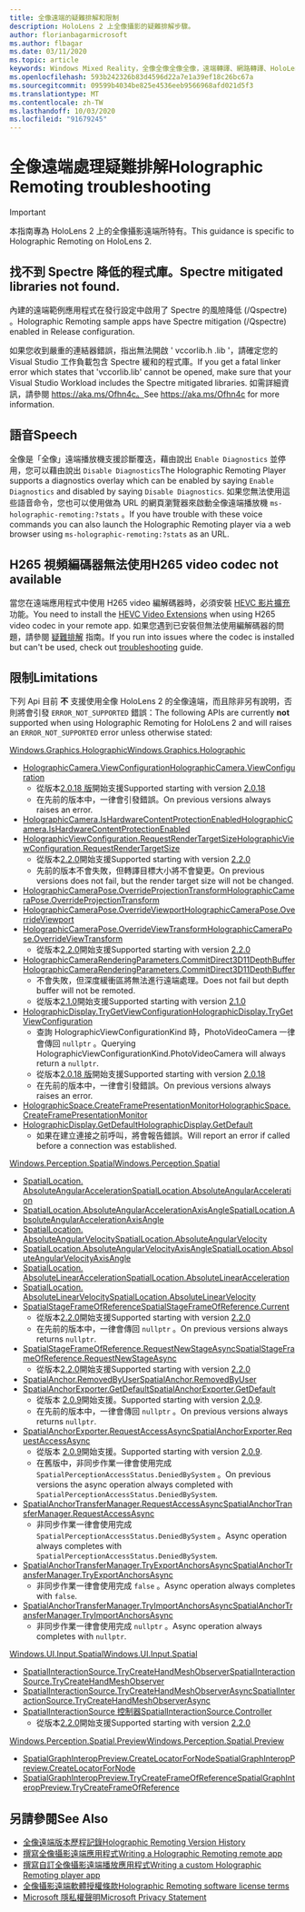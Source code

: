 ```yaml
---
title: 全像遠端的疑難排解和限制
description: HoloLens 2 上全像攝影的疑難排解步驟。
author: florianbagarmicrosoft
ms.author: flbagar
ms.date: 03/11/2020
ms.topic: article
keywords: Windows Mixed Reality，全像全像全像全像，遠端轉譯、網路轉譯、HoloLens、遠端全息全像、疑難排解、協助
ms.openlocfilehash: 593b242326b83d4596d22a7e1a39ef18c26bc67a
ms.sourcegitcommit: 09599b4034be825e4536eeb9566968afd021d5f3
ms.translationtype: MT
ms.contentlocale: zh-TW
ms.lasthandoff: 10/03/2020
ms.locfileid: "91679245"
---
```

# <a name="holographic-remoting-troubleshooting"></a><span data-ttu-id="70c9d-104">全像遠端處理疑難排解</span><span class="sxs-lookup"><span data-stu-id="70c9d-104">Holographic Remoting troubleshooting</span></span>

> [!IMPORTANT]
> <span data-ttu-id="70c9d-105">本指南專為 HoloLens 2 上的全像攝影遠端所特有。</span><span class="sxs-lookup"><span data-stu-id="70c9d-105">This guidance is specific to Holographic Remoting on HoloLens 2.</span></span>

## <a name="spectre-mitigated-libraries-not-found"></a><span data-ttu-id="70c9d-106">找不到 Spectre 降低的程式庫。</span><span class="sxs-lookup"><span data-stu-id="70c9d-106">Spectre mitigated libraries not found.</span></span>

<span data-ttu-id="70c9d-107">內建的遠端範例應用程式在發行設定中啟用了 Spectre 的風險降低 (/Qspectre) 。</span><span class="sxs-lookup"><span data-stu-id="70c9d-107">Holographic Remoting sample apps have Spectre mitigation (/Qspectre) enabled in Release configuration.</span></span>

<span data-ttu-id="70c9d-108">如果您收到嚴重的連結器錯誤，指出無法開啟 ' vccorlib.h .lib '，請確定您的 Visual Studio 工作負載包含 Spectre 緩和的程式庫。</span><span class="sxs-lookup"><span data-stu-id="70c9d-108">If you get a fatal linker error which states that 'vccorlib.lib' cannot be opened, make sure that your Visual Studio Workload includes the Spectre mitigated libraries.</span></span> <span data-ttu-id="70c9d-109">如需詳細資訊，請參閱 https://aka.ms/Ofhn4c。</span><span class="sxs-lookup"><span data-stu-id="70c9d-109">See https://aka.ms/Ofhn4c for more information.</span></span>

## <a name="speech"></a><span data-ttu-id="70c9d-110">語音</span><span class="sxs-lookup"><span data-stu-id="70c9d-110">Speech</span></span>

<span data-ttu-id="70c9d-111">全像是「全像」遠端播放機支援診斷覆迭，藉由說出 ```Enable Diagnostics``` 並停用，您可以藉由說出 ```Disable Diagnostics```</span><span class="sxs-lookup"><span data-stu-id="70c9d-111">The Holographic Remoting Player supports a diagnostics overlay which can be enabled by saying ```Enable Diagnostics``` and disabled by saying ```Disable Diagnostics```.</span></span> <span data-ttu-id="70c9d-112">如果您無法使用這些語音命令，您也可以使用做為 URL 的網頁瀏覽器來啟動全像遠端播放機 ```ms-holographic-remoting:?stats``` 。</span><span class="sxs-lookup"><span data-stu-id="70c9d-112">If you have trouble with these voice commands you can also launch the Holographic Remoting player via a web browser using ```ms-holographic-remoting:?stats``` as an URL.</span></span>

## <a name="h265-video-codec-not-available"></a><span data-ttu-id="70c9d-113">H265 視頻編碼器無法使用</span><span class="sxs-lookup"><span data-stu-id="70c9d-113">H265 video codec not available</span></span>

<span data-ttu-id="70c9d-114">當您在遠端應用程式中使用 H265 video 編解碼器時，必須安裝 [HEVC 影片擴充](https://www.microsoft.com/p/hevc-video-extensions/9nmzlz57r3t7) 功能。</span><span class="sxs-lookup"><span data-stu-id="70c9d-114">You need to install the [HEVC Video Extensions](https://www.microsoft.com/p/hevc-video-extensions/9nmzlz57r3t7) when using H265 video codec in your remote app.</span></span> <span data-ttu-id="70c9d-115">如果您遇到已安裝但無法使用編解碼器的問題，請參閱 [疑難排解](https://docs.microsoft.com/azure/remote-rendering/resources/troubleshoot#h265-codec-not-available) 指南。</span><span class="sxs-lookup"><span data-stu-id="70c9d-115">If you run into issues where the codec is installed but can't be used, check out [troubleshooting](https://docs.microsoft.com/azure/remote-rendering/resources/troubleshoot#h265-codec-not-available) guide.</span></span>

## <a name="limitations"></a><span data-ttu-id="70c9d-116">限制</span><span class="sxs-lookup"><span data-stu-id="70c9d-116">Limitations</span></span>

<span data-ttu-id="70c9d-117">下列 Api 目前 **不** 支援使用全像 HoloLens 2 的全像遠端，而且除非另有說明，否則將會引發 ```ERROR_NOT_SUPPORTED``` 錯誤：</span><span class="sxs-lookup"><span data-stu-id="70c9d-117">The following APIs are currently **not** supported when using Holographic Remoting for HoloLens 2 and will raises an ```ERROR_NOT_SUPPORTED``` error unless otherwise stated:</span></span>

[<span data-ttu-id="70c9d-118">Windows.Graphics.Holographic</span><span class="sxs-lookup"><span data-stu-id="70c9d-118">Windows.Graphics.Holographic</span></span>](https://docs.microsoft.com/uwp/api/windows.graphics.holographic)

* [<span data-ttu-id="70c9d-119">HolographicCamera.ViewConfiguration</span><span class="sxs-lookup"><span data-stu-id="70c9d-119">HolographicCamera.ViewConfiguration</span></span>](https://docs.microsoft.com/uwp/api/windows.graphics.holographic.holographiccamera.viewconfiguration)
  - <span data-ttu-id="70c9d-120">從版本[2.0.18 版](holographic-remoting-version-history.md#v2.0.18)開始支援</span><span class="sxs-lookup"><span data-stu-id="70c9d-120">Supported starting with version [2.0.18](holographic-remoting-version-history.md#v2.0.18)</span></span>
  - <span data-ttu-id="70c9d-121">在先前的版本中，一律會引發錯誤。</span><span class="sxs-lookup"><span data-stu-id="70c9d-121">On previous versions always raises an error.</span></span>
* [<span data-ttu-id="70c9d-122">HolographicCamera.IsHardwareContentProtectionEnabled</span><span class="sxs-lookup"><span data-stu-id="70c9d-122">HolographicCamera.IsHardwareContentProtectionEnabled</span></span>](https://docs.microsoft.com/uwp/api/windows.graphics.holographic.holographiccamera.ishardwarecontentprotectionenabled#Windows_Graphics_Holographic_HolographicCamera_IsHardwareContentProtectionEnabled)
* [<span data-ttu-id="70c9d-123">HolographicViewConfiguration.RequestRenderTargetSize</span><span class="sxs-lookup"><span data-stu-id="70c9d-123">HolographicViewConfiguration.RequestRenderTargetSize</span></span>](https://docs.microsoft.com/uwp/api/windows.graphics.holographic.holographicviewconfiguration.requestrendertargetsize#Windows_Graphics_Holographic_HolographicViewConfiguration_RequestRenderTargetSize_Windows_Foundation_Size_)
  - <span data-ttu-id="70c9d-124">從版本[2.2.0](holographic-remoting-version-history.md#v2.2.0)開始支援</span><span class="sxs-lookup"><span data-stu-id="70c9d-124">Supported starting with version [2.2.0](holographic-remoting-version-history.md#v2.2.0)</span></span>
  - <span data-ttu-id="70c9d-125">先前的版本不會失敗，但轉譯目標大小將不會變更。</span><span class="sxs-lookup"><span data-stu-id="70c9d-125">On previous versions does not fail, but the render target size will not be changed.</span></span>
* [<span data-ttu-id="70c9d-126">HolographicCameraPose.OverrideProjectionTransform</span><span class="sxs-lookup"><span data-stu-id="70c9d-126">HolographicCameraPose.OverrideProjectionTransform</span></span>](https://docs.microsoft.com/uwp/api/windows.graphics.holographic.holographiccamerapose.overrideprojectiontransform)
* [<span data-ttu-id="70c9d-127">HolographicCameraPose.OverrideViewport</span><span class="sxs-lookup"><span data-stu-id="70c9d-127">HolographicCameraPose.OverrideViewport</span></span>](https://docs.microsoft.com/uwp/api/windows.graphics.holographic.holographiccamerapose.overrideviewport)
* [<span data-ttu-id="70c9d-128">HolographicCameraPose.OverrideViewTransform</span><span class="sxs-lookup"><span data-stu-id="70c9d-128">HolographicCameraPose.OverrideViewTransform</span></span>](https://docs.microsoft.com/uwp/api/windows.graphics.holographic.holographiccamerapose.overrideviewtransform)
  - <span data-ttu-id="70c9d-129">從版本[2.2.0](holographic-remoting-version-history.md#v2.2.0)開始支援</span><span class="sxs-lookup"><span data-stu-id="70c9d-129">Supported starting with version [2.2.0](holographic-remoting-version-history.md#v2.2.0)</span></span>
* [<span data-ttu-id="70c9d-130">HolographicCameraRenderingParameters.CommitDirect3D11DepthBuffer</span><span class="sxs-lookup"><span data-stu-id="70c9d-130">HolographicCameraRenderingParameters.CommitDirect3D11DepthBuffer</span></span>](https://docs.microsoft.com/uwp/api/windows.graphics.holographic.holographiccamerarenderingparameters.commitdirect3d11depthbuffer#Windows_Graphics_Holographic_HolographicCameraRenderingParameters_CommitDirect3D11DepthBuffer_Windows_Graphics_DirectX_Direct3D11_IDirect3DSurface_)
  - <span data-ttu-id="70c9d-131">不會失敗，但深度緩衝區將無法進行遠端處理。</span><span class="sxs-lookup"><span data-stu-id="70c9d-131">Does not fail but depth buffer will not be remoted.</span></span>
  - <span data-ttu-id="70c9d-132">從版本[2.1.0](holographic-remoting-version-history.md#v2.1.0)開始支援</span><span class="sxs-lookup"><span data-stu-id="70c9d-132">Supported starting with version [2.1.0](holographic-remoting-version-history.md#v2.1.0)</span></span>
* [<span data-ttu-id="70c9d-133">HolographicDisplay.TryGetViewConfiguration</span><span class="sxs-lookup"><span data-stu-id="70c9d-133">HolographicDisplay.TryGetViewConfiguration</span></span>](https://docs.microsoft.com/uwp/api/windows.graphics.holographic.holographicdisplay.trygetviewconfiguration)
  - <span data-ttu-id="70c9d-134">查詢 HolographicViewConfigurationKind 時，PhotoVideoCamera 一律會傳回 ```nullptr``` 。</span><span class="sxs-lookup"><span data-stu-id="70c9d-134">Querying HolographicViewConfigurationKind.PhotoVideoCamera will always return a ```nullptr```.</span></span>
  - <span data-ttu-id="70c9d-135">從版本[2.0.18 版](holographic-remoting-version-history.md#v2.0.18)開始支援</span><span class="sxs-lookup"><span data-stu-id="70c9d-135">Supported starting with version [2.0.18](holographic-remoting-version-history.md#v2.0.18)</span></span>
  - <span data-ttu-id="70c9d-136">在先前的版本中，一律會引發錯誤。</span><span class="sxs-lookup"><span data-stu-id="70c9d-136">On previous versions always raises an error.</span></span>
* [<span data-ttu-id="70c9d-137">HolographicSpace.CreateFramePresentationMonitor</span><span class="sxs-lookup"><span data-stu-id="70c9d-137">HolographicSpace.CreateFramePresentationMonitor</span></span>](https://docs.microsoft.com/uwp/api/windows.graphics.holographic.holographicspace.createframepresentationmonitor)
* [<span data-ttu-id="70c9d-138">HolographicDisplay.GetDefault</span><span class="sxs-lookup"><span data-stu-id="70c9d-138">HolographicDisplay.GetDefault</span></span>](https://docs.microsoft.com/uwp/api/windows.graphics.holographic.holographicdisplay.getdefault#Windows_Graphics_Holographic_HolographicDisplay_GetDefault)
  - <span data-ttu-id="70c9d-139">如果在建立連接之前呼叫，將會報告錯誤。</span><span class="sxs-lookup"><span data-stu-id="70c9d-139">Will report an error if called before a connection was established.</span></span>


[<span data-ttu-id="70c9d-140">Windows.Perception.Spatial</span><span class="sxs-lookup"><span data-stu-id="70c9d-140">Windows.Perception.Spatial</span></span>](https://docs.microsoft.com/uwp/api/windows.perception.spatial)

* [<span data-ttu-id="70c9d-141">SpatialLocation. AbsoluteAngularAcceleration</span><span class="sxs-lookup"><span data-stu-id="70c9d-141">SpatialLocation.AbsoluteAngularAcceleration</span></span>](https://docs.microsoft.com/uwp/api/windows.perception.spatial.spatiallocation.absoluteangularacceleration)
* [<span data-ttu-id="70c9d-142">SpatialLocation.AbsoluteAngularAccelerationAxisAngle</span><span class="sxs-lookup"><span data-stu-id="70c9d-142">SpatialLocation.AbsoluteAngularAccelerationAxisAngle</span></span>](https://docs.microsoft.com/uwp/api/windows.perception.spatial.spatiallocation.absoluteangularaccelerationaxisangle)
* [<span data-ttu-id="70c9d-143">SpatialLocation. AbsoluteAngularVelocity</span><span class="sxs-lookup"><span data-stu-id="70c9d-143">SpatialLocation.AbsoluteAngularVelocity</span></span>](https://docs.microsoft.com/uwp/api/windows.perception.spatial.spatiallocation.absoluteangularvelocity)
* [<span data-ttu-id="70c9d-144">SpatialLocation.AbsoluteAngularVelocityAxisAngle</span><span class="sxs-lookup"><span data-stu-id="70c9d-144">SpatialLocation.AbsoluteAngularVelocityAxisAngle</span></span>](https://docs.microsoft.com/uwp/api/windows.perception.spatial.spatiallocation.absoluteangularvelocityaxisangle)
* [<span data-ttu-id="70c9d-145">SpatialLocation. AbsoluteLinearAcceleration</span><span class="sxs-lookup"><span data-stu-id="70c9d-145">SpatialLocation.AbsoluteLinearAcceleration</span></span>](https://docs.microsoft.com/uwp/api/windows.perception.spatial.spatiallocation.absolutelinearacceleration)
* [<span data-ttu-id="70c9d-146">SpatialLocation. AbsoluteLinearVelocity</span><span class="sxs-lookup"><span data-stu-id="70c9d-146">SpatialLocation.AbsoluteLinearVelocity</span></span>](https://docs.microsoft.com/uwp/api/windows.perception.spatial.spatiallocation.absolutelinearvelocity)
* [<span data-ttu-id="70c9d-147">SpatialStageFrameOfReference</span><span class="sxs-lookup"><span data-stu-id="70c9d-147">SpatialStageFrameOfReference.Current</span></span>](https://docs.microsoft.com/uwp/api/windows.perception.spatial.spatialstageframeofreference.current)
  - <span data-ttu-id="70c9d-148">從版本[2.2.0](holographic-remoting-version-history.md#v2.2.0)開始支援</span><span class="sxs-lookup"><span data-stu-id="70c9d-148">Supported starting with version [2.2.0](holographic-remoting-version-history.md#v2.2.0)</span></span>
  - <span data-ttu-id="70c9d-149">在先前的版本中，一律會傳回 ```nullptr``` 。</span><span class="sxs-lookup"><span data-stu-id="70c9d-149">On previous versions always returns ```nullptr```.</span></span>
* [<span data-ttu-id="70c9d-150">SpatialStageFrameOfReference.RequestNewStageAsync</span><span class="sxs-lookup"><span data-stu-id="70c9d-150">SpatialStageFrameOfReference.RequestNewStageAsync</span></span>](https://docs.microsoft.com/uwp/api/windows.perception.spatial.spatialstageframeofreference.requestnewstageasync)
  - <span data-ttu-id="70c9d-151">從版本[2.2.0](holographic-remoting-version-history.md#v2.2.0)開始支援</span><span class="sxs-lookup"><span data-stu-id="70c9d-151">Supported starting with version [2.2.0](holographic-remoting-version-history.md#v2.2.0)</span></span>
* [<span data-ttu-id="70c9d-152">SpatialAnchor.RemovedByUser</span><span class="sxs-lookup"><span data-stu-id="70c9d-152">SpatialAnchor.RemovedByUser</span></span>](https://docs.microsoft.com/uwp/api/windows.perception.spatial.spatialanchor.removedbyuser)
* [<span data-ttu-id="70c9d-153">SpatialAnchorExporter.GetDefault</span><span class="sxs-lookup"><span data-stu-id="70c9d-153">SpatialAnchorExporter.GetDefault</span></span>](https://docs.microsoft.com/uwp/api/windows.perception.spatial.spatialanchorexporter.getdefault
)
  - <span data-ttu-id="70c9d-154">從版本 [2.0.9](holographic-remoting-version-history.md#v2.0.9)開始支援。</span><span class="sxs-lookup"><span data-stu-id="70c9d-154">Supported starting with version [2.0.9](holographic-remoting-version-history.md#v2.0.9).</span></span> 
  - <span data-ttu-id="70c9d-155">在先前的版本中，一律會傳回 ```nullptr``` 。</span><span class="sxs-lookup"><span data-stu-id="70c9d-155">On previous versions always returns ```nullptr```.</span></span> 
* [<span data-ttu-id="70c9d-156">SpatialAnchorExporter.RequestAccessAsync</span><span class="sxs-lookup"><span data-stu-id="70c9d-156">SpatialAnchorExporter.RequestAccessAsync</span></span>](https://docs.microsoft.com/uwp/api/windows.perception.spatial.spatialanchorexporter.requestaccessasync
)
  - <span data-ttu-id="70c9d-157">從版本 [2.0.9](holographic-remoting-version-history.md#v2.0.9)開始支援。</span><span class="sxs-lookup"><span data-stu-id="70c9d-157">Supported starting with version [2.0.9](holographic-remoting-version-history.md#v2.0.9).</span></span> 
  - <span data-ttu-id="70c9d-158">在舊版中，非同步作業一律會使用完成 ```SpatialPerceptionAccessStatus.DeniedBySystem``` 。</span><span class="sxs-lookup"><span data-stu-id="70c9d-158">On previous versions the async operation always completed with ```SpatialPerceptionAccessStatus.DeniedBySystem```.</span></span>
* [<span data-ttu-id="70c9d-159">SpatialAnchorTransferManager.RequestAccessAsync</span><span class="sxs-lookup"><span data-stu-id="70c9d-159">SpatialAnchorTransferManager.RequestAccessAsync</span></span>](https://docs.microsoft.com/uwp/api/windows.perception.spatial.spatialanchortransfermanager.requestaccessasync#Windows_Perception_Spatial_SpatialAnchorTransferManager_RequestAccessAsync)
  - <span data-ttu-id="70c9d-160">非同步作業一律會使用完成 ```SpatialPerceptionAccessStatus.DeniedBySystem``` 。</span><span class="sxs-lookup"><span data-stu-id="70c9d-160">Async operation always completes with ```SpatialPerceptionAccessStatus.DeniedBySystem```.</span></span>
* [<span data-ttu-id="70c9d-161">SpatialAnchorTransferManager.TryExportAnchorsAsync</span><span class="sxs-lookup"><span data-stu-id="70c9d-161">SpatialAnchorTransferManager.TryExportAnchorsAsync</span></span>](https://docs.microsoft.com/uwp/api/windows.perception.spatial.spatialanchortransfermanager.tryexportanchorsasync#Windows_Perception_Spatial_SpatialAnchorTransferManager_TryExportAnchorsAsync_Windows_Foundation_Collections_IIterable_Windows_Foundation_Collections_IKeyValuePair_System_String_Windows_Perception_Spatial_SpatialAnchor___Windows_Storage_Streams_IOutputStream_)
  - <span data-ttu-id="70c9d-162">非同步作業一律會使用完成 ```false``` 。</span><span class="sxs-lookup"><span data-stu-id="70c9d-162">Async operation always completes with ```false```.</span></span>
* [<span data-ttu-id="70c9d-163">SpatialAnchorTransferManager.TryImportAnchorsAsync</span><span class="sxs-lookup"><span data-stu-id="70c9d-163">SpatialAnchorTransferManager.TryImportAnchorsAsync</span></span>](https://docs.microsoft.com/uwp/api/windows.perception.spatial.spatialanchortransfermanager.tryimportanchorsasync
)
  - <span data-ttu-id="70c9d-164">非同步作業一律會使用完成 ```nullptr``` 。</span><span class="sxs-lookup"><span data-stu-id="70c9d-164">Async operation always completes with ```nullptr```.</span></span>

[<span data-ttu-id="70c9d-165">Windows.UI.Input.Spatial</span><span class="sxs-lookup"><span data-stu-id="70c9d-165">Windows.UI.Input.Spatial</span></span>](https://docs.microsoft.com/uwp/api/windows.ui.input.spatial)

* [<span data-ttu-id="70c9d-166">SpatialInteractionSource.TryCreateHandMeshObserver</span><span class="sxs-lookup"><span data-stu-id="70c9d-166">SpatialInteractionSource.TryCreateHandMeshObserver</span></span>](https://docs.microsoft.com/uwp/api/windows.ui.input.spatial.spatialinteractionsource.trycreatehandmeshobserver#Windows_UI_Input_Spatial_SpatialInteractionSource_TryCreateHandMeshObserver)
* [<span data-ttu-id="70c9d-167">SpatialInteractionSource.TryCreateHandMeshObserverAsync</span><span class="sxs-lookup"><span data-stu-id="70c9d-167">SpatialInteractionSource.TryCreateHandMeshObserverAsync</span></span>](https://docs.microsoft.com/uwp/api/windows.ui.input.spatial.spatialinteractionsource.trycreatehandmeshobserverasync)
* [<span data-ttu-id="70c9d-168">SpatialInteractionSource 控制器</span><span class="sxs-lookup"><span data-stu-id="70c9d-168">SpatialInteractionSource.Controller</span></span>](https://docs.microsoft.com/uwp/api/windows.ui.input.spatial.spatialinteractionsource.controller#Windows_UI_Input_Spatial_SpatialInteractionSource_Controller)
  - <span data-ttu-id="70c9d-169">從版本[2.2.0](holographic-remoting-version-history.md#v2.2.0)開始支援</span><span class="sxs-lookup"><span data-stu-id="70c9d-169">Supported starting with version [2.2.0](holographic-remoting-version-history.md#v2.2.0)</span></span>

[<span data-ttu-id="70c9d-170">Windows.Perception.Spatial.Preview</span><span class="sxs-lookup"><span data-stu-id="70c9d-170">Windows.Perception.Spatial.Preview</span></span>](https://docs.microsoft.com/uwp/api/windows.perception.spatial.preview)

* [<span data-ttu-id="70c9d-171">SpatialGraphInteropPreview.CreateLocatorForNode</span><span class="sxs-lookup"><span data-stu-id="70c9d-171">SpatialGraphInteropPreview.CreateLocatorForNode</span></span>](https://docs.microsoft.com/uwp/api/windows.perception.spatial.preview.spatialgraphinteroppreview.createlocatorfornode)
* [<span data-ttu-id="70c9d-172">SpatialGraphInteropPreview.TryCreateFrameOfReference</span><span class="sxs-lookup"><span data-stu-id="70c9d-172">SpatialGraphInteropPreview.TryCreateFrameOfReference</span></span>](https://docs.microsoft.com/uwp/api/windows.perception.spatial.preview.spatialgraphinteroppreview.trycreateframeofreference)

## <a name="see-also"></a><span data-ttu-id="70c9d-173">另請參閱</span><span class="sxs-lookup"><span data-stu-id="70c9d-173">See Also</span></span>
* [<span data-ttu-id="70c9d-174">全像遠端版本歷程記錄</span><span class="sxs-lookup"><span data-stu-id="70c9d-174">Holographic Remoting Version History</span></span>](holographic-remoting-version-history.md)
* [<span data-ttu-id="70c9d-175">撰寫全像攝影遠端應用程式</span><span class="sxs-lookup"><span data-stu-id="70c9d-175">Writing a Holographic Remoting remote app</span></span>](holographic-remoting-create-host.md)
* [<span data-ttu-id="70c9d-176">撰寫自訂全像攝影遠端播放應用程式</span><span class="sxs-lookup"><span data-stu-id="70c9d-176">Writing a custom Holographic Remoting player app</span></span>](holographic-remoting-create-player.md)
* [<span data-ttu-id="70c9d-177">全像攝影遠端軟體授權條款</span><span class="sxs-lookup"><span data-stu-id="70c9d-177">Holographic Remoting software license terms</span></span>](https://docs.microsoft.com/legal/mixed-reality/microsoft-holographic-remoting-software-license-terms)
* [<span data-ttu-id="70c9d-178">Microsoft 隱私權聲明</span><span class="sxs-lookup"><span data-stu-id="70c9d-178">Microsoft Privacy Statement</span></span>](https://go.microsoft.com/fwlink/?LinkId=521839)
